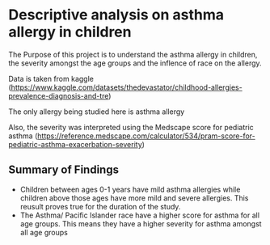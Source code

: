 # Descriptive analysis on asthma allergy in children
The Purpose of this project is to understand the asthma allergy in children, the severity amongst the age groups and the inflence of race on the allergy.

Data is taken from kaggle (https://www.kaggle.com/datasets/thedevastator/childhood-allergies-prevalence-diagnosis-and-tre)

The only allergy being studied here is asthma allergy

Also, the severity was interpreted using the Medscape score for pediatric asthma (https://reference.medscape.com/calculator/534/pram-score-for-pediatric-asthma-exacerbation-severity)
## Summary of Findings
- Children between ages 0-1 years have mild asthma allergies while children above those ages have more mild and severe allergies. This reusult proves true for the duration of the study.
- The Asthma/ Pacific Islander race have a higher score for asthma for all age groups. This means they have a higher severity for asthma amongst all age groups
